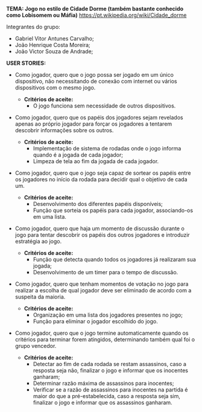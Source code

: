 **TEMA: Jogo no estilo de Cidade Dorme (também bastante conhecido como Lobisomem ou Máfia)**
https://pt.wikipedia.org/wiki/Cidade_dorme 

Integrantes do grupo:  
- Gabriel Vitor Antunes Carvalho;  
- João Henrique Costa Moreira;  
- João Victor Souza de Andrade;  

**USER STORIES:**
-  Como jogador, quero que o jogo possa ser jogado em um único dispositivo, não necessitando de conexão com internet ou vários dispositivos com o mesmo jogo.  
   - **Critérios de aceite:**
     - O jogo funciona sem necessidade de outros dispositivos.  
  
-  Como jogador, quero que os papéis dos jogadores sejam revelados apenas ao próprio jogador para forçar os jogadores a tentarem descobrir informações sobre os outros. 
   - **Critérios de aceite:**
     - Implementação de sistema de rodadas onde o jogo informa quando é a jogada de cada jogador;
     - Limpeza de tela ao fim da jogada de cada jogador.   
  
-  Como jogador, quero que o jogo seja capaz de sortear os papéis entre os jogadores no início da rodada para decidir qual o objetivo de cada um.    
   -  **Critérios de aceite:**
      - Desenvolvimento dos diferentes papéis disponíveis;
      - Função que sorteia os papéis para cada jogador, associando-os em uma lista.  
  
-  Como jogador, quero que haja um momento de discussão durante o jogo para tentar descobrir os papéis dos outros jogadores e introduzir estratégia ao jogo.  
   -  **Critérios de aceite:**
      - Função que detecta quando todos os jogadores já realizaram sua jogada;  
      - Desenvolvimento de um timer para o tempo de discussão.  
  
-  Como jogador, quero que tenham momentos de votação no jogo para realizar a escolha de qual jogador deve ser eliminado de acordo com a suspeita da maioria.  
   -  **Critérios de aceite:**
      - Organização em uma lista dos jogadores presentes no jogo;
      - Função para eliminar o jogador escolhido do jogo.  
  
-  Como jogador, quero que o jogo termine automaticamente quando os critérios para terminar forem atingidos, determinando também qual foi o grupo vencedor.  
   - **Critérios de aceite:**
     - Detectar ao fim de cada rodada se restam assassinos, caso a resposta seja não, finalizar o jogo e informar que os inocentes ganharam;  
     - Determinar razão máxima de assassinos para inocentes;
     - Verificar se a razão de assassinos para inocentes na partida é maior do que a pré-estabelecida, caso a resposta seja sim, finalizar o jogo e informar que os assassinos ganharam.  
